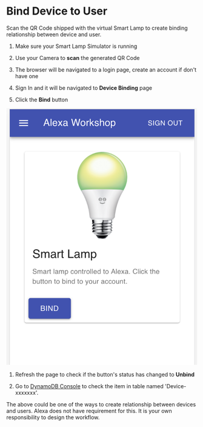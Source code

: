 # Bind Device to User 

Scan the QR Code shipped with the virtual Smart Lamp to create binding
relationship between device and user.

1. Make sure your Smart Lamp Simulator is running

1. Use your Camera to **scan** the generated QR Code

1. The browser will be navigated to a login page, create an account if don't
have one

1. Sign In and it will be navigated to **Device Binding** page

1. Click the **Bind** button   

![](assets/ui-device-bind.png)

1. Refresh the page to check if the button's status has changed to **Unbind**

1. Go to [DynamoDB Console](https://console.aws.amazon.com/dynamodb/home?region=us-east-1) to check the item in table named 'Device-xxxxxxx'.

The above could be one of the ways to create relationship between devices and users.
Alexa does not have requirement for this. It is your own responsibility to design
the workflow.

